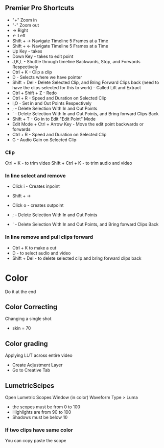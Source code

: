 ## Premier Pro Shortcuts

- "+" Zoom in
- "-" Zoom out
- -> Right
- <- Left
- Shift + ->  Navigate Timeline 5 Frames at a Time
- Shift + <- Navigate Timeline 5 Frames at a Time
- Up Key - takes
- Down Key - takes to edit point
- J,K,L - Shuttle through timeline Backwards, Stop, and Forwards Respectively
- Ctrl + K - Clip a clip
- D - Selects where we have pointer
- Shift + Del - Delete Selected Clip, and Bring Forward Clips back (need to have the clips selected for this to work) - Called Lift and Extract
- Ctrl + Shift + Z - Redo
- Ctrl + R - Speed and Duration on Selected Clip 
- I,O - Set in and Out Points Respectively
- ; - Delete Selection With In and Out Points
- ' - Delete Selection With In and Out Points, and Bring forward Clips Back
- Shift + T - Go in to Edit "Edit Point" Mode
- Edit Mode + Ctrl + Arrow Key - Move the edit point backwards or forwards
- Ctrl + R - Speed and Duration on Selected Clip 
- G - Audio Gain on Selected Clip 

### Clip
Ctrl + K - to trim video
Shift + Ctrl + K - to trim audio and video 

### In line select and remove
- Click i - Creates inpoint
- Shift + ->
- Click o - creates outpoint

- ; - Delete Selection With In and Out Points
- ' - Delete Selection With In and Out Points, and Bring forward Clips Back

### In line remove and pull clips forward
- Ctrl + K to make a cut
- D - to select audio and video
- Shift + Del - to delete selected clip and bring forward clips back

# Color
Do it at the end

## Color Correcting
Changing a single shot
- skin = 70

## Color grading
Applying LUT across entire video
- Create Adjustment Layer
- Go to Creative Tab

## LumetricScipes
Open Lumetric Scopes Window (in color)
Waveform Type > Luma
- the scopes must be from 0 to 100
- Highlights are from 90 to 100
- Shadows must be below 10

### If two clips have same color 
You can copy paste the scope

